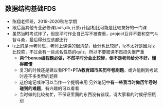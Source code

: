 ## 数据结构基础FDS

- 陈翔老师班，2019-2020秋冬学期
- 跟后面其他专业必修课(ads,db,计原/计组)相比可能是比较友好的一门课
- 虽然当时考试炸了，但是平时作业自己写不被查重，project互评不要和空气斗智斗勇，最后得分应该都还行 
- lz上的是cx老师班，老师上课讲的很清楚，给分也比较好，lz不太好是因为lz比较菜，不过会有一些点名性质的quiz，所以不要翘课不然损失很严重 
  - **两个bonus编程题必做，不然平时分会比较惨，倒不是老师给分不好，懂得都懂** 
  - 复习的时候还是建议看PPT+**PTA教育超市买历年卷刷题**，或许能刷到考试时差不多类型的题目
  - 这份笔记或许可以当作一个提纲来用 另外笔记中**有一些我当时做历年卷时碰到的难题**，有兴趣的可以看看
  - 当时做的比较匆忙，不保证里面的东西没有错误，请大家看的时候仔细甄别